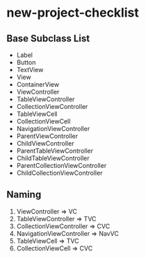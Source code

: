 # new-project-checklist
## Base Subclass List
* Label
* Button
* TextView
* View
* ContainerView
* ViewController
* TableViewController
* CollectionViewController
* TableViewCell
* CollectionViewCell
* NavigationViewController
* ParentViewController
* ChildViewController
* ParentTableViewController
* ChildTableViewController
* ParentCollectionViewController
* ChildCollectionViewController


## Naming
1. ViewController => VC
2. TableViewController => TVC
3. CollectionViewController => CVC
4. NavigationViewController => NavVC
5. TableViewCell => TVC
6. CollectionViewCell => CVC
